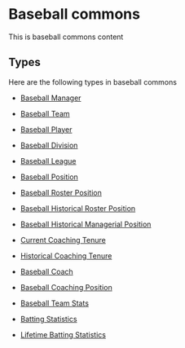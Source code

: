 # Baseball commons #
This is baseball commons content

## Types ##
Here are the following types in baseball commons

  * [Baseball Manager](baseball__baseball_manager.md)


  * [Baseball Team](baseball__baseball_team.md)


  * [Baseball Player](baseball__baseball_player.md)


  * [Baseball Division](baseball__baseball_division.md)


  * [Baseball League](baseball__baseball_league.md)


  * [Baseball Position](baseball__baseball_position.md)


  * [Baseball Roster Position](baseball__baseball_roster_position.md)


  * [Baseball Historical Roster Position](baseball__baseball_historical_roster_position.md)


  * [Baseball Historical Managerial Position](baseball__baseball_historical_managerial_position.md)


  * [Current Coaching Tenure](baseball__current_coaching_tenure.md)


  * [Historical Coaching Tenure](baseball__historical_coaching_tenure.md)


  * [Baseball Coach](baseball__baseball_coach.md)


  * [Baseball Coaching Position](baseball__baseball_coaching_position.md)


  * [Baseball Team Stats](baseball__baseball_team_stats.md)


  * [Batting Statistics](baseball__batting_statistics.md)


  * [Lifetime Batting Statistics](baseball__lifetime_batting_statistics.md)
